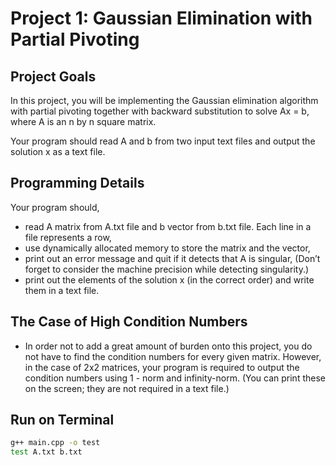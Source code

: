# Project 1: Gaussian Elimination with Partial Pivoting


## Project Goals

In this project, you will be implementing the Gaussian elimination algorithm with partial
pivoting together with backward substitution to solve Ax = b, where A is an n by n square
matrix.

Your program should read A and b from two input text files and output the solution x as a text
file.



## Programming Details

Your program should,

- read A matrix from A.txt file and b vector from b.txt file. Each line in a file represents a row,
- use dynamically allocated memory to store the matrix and the vector,
- print out an error message and quit if it detects that A is singular, (Don’t forget to consider the
machine precision while detecting singularity.)
- print out the elements of the solution x (in the correct order) and write them in a text file.



## The Case of High Condition Numbers

- In order not to add a great amount of burden onto this project, you do not have to find the
condition numbers for every given matrix. However, in the case of 2x2 matrices, your program
is required to output the condition numbers using 1 - norm and infinity-norm. (You can print
these on the screen; they are not required in a text file.)



## Run on Terminal

```sh
g++ main.cpp -o test
test A.txt b.txt
```
